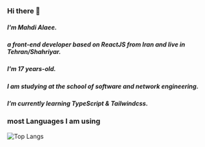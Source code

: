 ### Hi there 👋

##### I'm Mahdi Alaee.
##### a front-end developer based on ReactJS from Iran and live in Tehran/Shahriyar.
##### I'm 17 years-old.
##### I am studying at the school of software and network engineering.
##### I’m currently learning TypeScript & Tailwindcss.

### most Languages I am using
![Top Langs](https://github-readme-stats.vercel.app/api/top-langs/?username=mahdi-alaee&hide_progress=true)


<!--
**Mahdi-Alaee/Mahdi-alaee** is a ✨ _special_ ✨ repository because its `README.md` (this file) appears on your GitHub profile.

Here are some ideas to get you started:

- 🔭 I’m currently working on ...
- 🌱 I’m currently learning ...
- 👯 I’m looking to collaborate on ...
- 🤔 I’m looking for help with ...
- 💬 Ask me about ...
- 📫 How to reach me: ...
- 😄 Pronouns: ...
- ⚡ Fun fact: ...
-->
